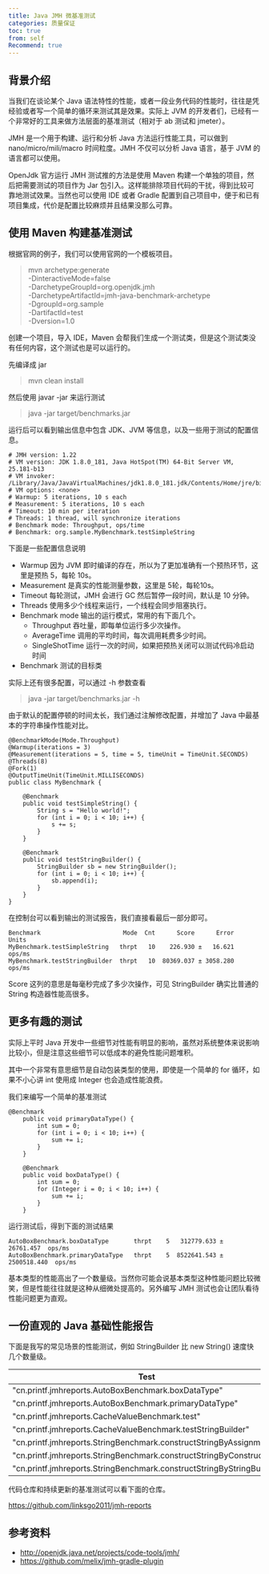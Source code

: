 ```yaml
---
title: Java JMH 微基准测试
categories: 质量保证
toc: true
from: self
Recommend: true
---
```


## 背景介绍

当我们在谈论某个 Java 语法特性的性能，或者一段业务代码的性能时，往往是凭经验或者写一个简单的循环来测试其是效果。实际上 JVM 的开发者们，已经有一个非常好的工具来做方法层面的基准测试（相对于 ab 测试和 jmeter）。

JMH 是一个用于构建、运行和分析 Java 方法运行性能工具，可以做到 nano/micro/mili/macro 时间粒度。JMH 不仅可以分析 Java 语言，基于 JVM 的语言都可以使用。

OpenJdk 官方运行 JMH 测试推的方法是使用 Maven 构建一个单独的项目，然后把需要测试的项目作为 Jar 包引入。这样能排除项目代码的干扰，得到比较可靠地测试效果。当然也可以使用 IDE 或者 Gradle 配置到自己项目中，便于和已有项目集成，代价是配置比较麻烦并且结果没那么可靠。

## 使用 Maven 构建基准测试

根据官网的例子，我们可以使用官网的一个模板项目。

> mvn archetype:generate \
          -DinteractiveMode=false \
          -DarchetypeGroupId=org.openjdk.jmh \
          -DarchetypeArtifactId=jmh-java-benchmark-archetype \
          -DgroupId=org.sample \
          -DartifactId=test \
          -Dversion=1.0

创建一个项目，导入 IDE，Maven 会帮我们生成一个测试类，但是这个测试类没有任何内容，这个测试也是可以运行的。

先编译成 jar

> mvn clean install

然后使用 javar -jar 来运行测试

> java -jar target/benchmarks.jar

运行后可以看到输出信息中包含 JDK、JVM 等信息，以及一些用于测试的配置信息。

```
# JMH version: 1.22
# VM version: JDK 1.8.0_181, Java HotSpot(TM) 64-Bit Server VM, 25.181-b13
# VM invoker: /Library/Java/JavaVirtualMachines/jdk1.8.0_181.jdk/Contents/Home/jre/bin/java
# VM options: <none>
# Warmup: 5 iterations, 10 s each
# Measurement: 5 iterations, 10 s each
# Timeout: 10 min per iteration
# Threads: 1 thread, will synchronize iterations
# Benchmark mode: Throughput, ops/time
# Benchmark: org.sample.MyBenchmark.testSimpleString
```

下面是一些配置信息说明

- Warmup 因为 JVM 即时编译的存在，所以为了更加准确有一个预热环节，这里是预热  5，每轮 10s。
- Measurement 是真实的性能测量参数，这里是 5轮，每轮10s。
- Timeout 每轮测试，JMH 会进行 GC 然后暂停一段时间，默认是 10 分钟。
- Threads 使用多少个线程来运行，一个线程会同步阻塞执行。
- Benchmark mode 输出的运行模式，常用的有下面几个。
  - Throughput 吞吐量，即每单位运行多少次操作。
  - AverageTime 调用的平均时间，每次调用耗费多少时间。
  - SingleShotTime 运行一次的时间，如果把预热关闭可以测试代码冷启动时间
- Benchmark 测试的目标类

实际上还有很多配置，可以通过 -h 参数查看

> java -jar target/benchmarks.jar -h

由于默认的配置停顿的时间太长，我们通过注解修改配置，并增加了 Java 中最基本的字符串操作性能对比。

```
@BenchmarkMode(Mode.Throughput)
@Warmup(iterations = 3)
@Measurement(iterations = 5, time = 5, timeUnit = TimeUnit.SECONDS)
@Threads(8)
@Fork(1)
@OutputTimeUnit(TimeUnit.MILLISECONDS)
public class MyBenchmark {

    @Benchmark
    public void testSimpleString() {
        String s = "Hello world!";
        for (int i = 0; i < 10; i++) {
            s += s;
        }
    }

    @Benchmark
    public void testStringBuilder() {
        StringBuilder sb = new StringBuilder();
        for (int i = 0; i < 10; i++) {
            sb.append(i);
        }
    }
}

```

在控制台可以看到输出的测试报告，我们直接看最后一部分即可。

```
Benchmark                       Mode  Cnt      Score      Error   Units
MyBenchmark.testSimpleString   thrpt   10    226.930 ±   16.621  ops/ms
MyBenchmark.testStringBuilder  thrpt   10  80369.037 ± 3058.280  ops/ms
```

Score 这列的意思是每毫秒完成了多少次操作，可见 StringBuilder 确实比普通的 String 构造器性能高很多。

## 更多有趣的测试

实际上平时 Java 开发中一些细节对性能有明显的影响，虽然对系统整体来说影响比较小，但是注意这些细节可以低成本的避免性能问题堆积。

其中一个非常有意思细节是自动包装类型的使用，即使是一个简单的 for 循环，如果不小心讲 int 使用成 Integer 也会造成性能浪费。

我们来编写一个简单的基准测试

```
@Benchmark
    public void primaryDataType() {
        int sum = 0;
        for (int i = 0; i < 10; i++) {
            sum += i;
        }
    }

    @Benchmark
    public void boxDataType() {
        int sum = 0;
        for (Integer i = 0; i < 10; i++) {
            sum += i;
        }
    }
```

运行测试后，得到下面的测试结果

```
AutoBoxBenchmark.boxDataType       thrpt    5   312779.633 ±   26761.457  ops/ms
AutoBoxBenchmark.primaryDataType   thrpt    5  8522641.543 ± 2500518.440  ops/ms
```

基本类型的性能高出了一个数量级。当然你可能会说基本类型这种性能问题比较微笑，但是性能往往就是这种从细微处提高的。另外编写 JMH 测试也会让团队看待性能问题更为直观。


## 一份直观的 Java 基础性能报告

下面是我写的常见场景的性能测试，例如 StringBuilder 比 new String() 速度快几个数量级。

| Test                                                                  | Mode    | OPS               | Unit  |
| --------------------------------------------------------------------- | ------- | ----------------- | ----- |
| "cn.printf.jmhreports.AutoBoxBenchmark.boxDataType"                   | "thrpt" | 323693300.862712  | ops/s |
| "cn.printf.jmhreports.AutoBoxBenchmark.primaryDataType"               | "thrpt" | 9421830157.195677 | ops/s |
| "cn.printf.jmhreports.CacheValueBenchmark.test"                       | "thrpt" | 204814.611974     | ops/s |
| "cn.printf.jmhreports.CacheValueBenchmark.testStringBuilder"          | "thrpt" | 80039810.903665   | ops/s |
| "cn.printf.jmhreports.StringBenchmark.constructStringByAssignment"    | "thrpt" | 197815.644537     | ops/s |
| "cn.printf.jmhreports.StringBenchmark.constructStringByConstructor"   | "thrpt" | 205494.677150     | ops/s |
| "cn.printf.jmhreports.StringBenchmark.constructStringByStringBuilder" | "thrpt" | 66162972.690813   | ops/s |

代码仓库和持续更新的基准测试可以看下面的仓库。

https://github.com/linksgo2011/jmh-reports

## 参考资料

- http://openjdk.java.net/projects/code-tools/jmh/
- https://github.com/melix/jmh-gradle-plugin